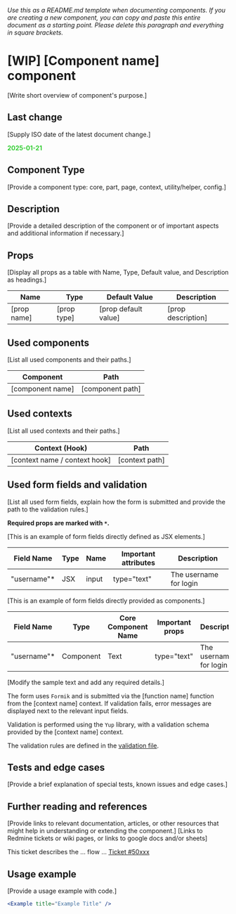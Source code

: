 _Use this as a README.md template when documenting components. If you are creating a new component, you can copy and paste this entire document as a starting point. Please delete this paragraph and everything in square brackets._

# [WIP] [Component name] component

[Write short overview of component's purpose.]

## Last change

[Supply ISO date of the latest document change.]

<span style="color:limegreen;">**2025-01-21**</span>

## Component Type

[Provide a component type: core, part, page, context, utility/helper, config.]

## Description

[Provide a detailed description of the component or of important aspects and additional information if necessary.]

## Props

[Display all props as a table with Name, Type, Default value, and Description as headings.]

| Name        | Type        | Default Value        | Description        |
| ----------- | ----------- | -------------------- | ------------------ |
| [prop name] | [prop type] | [prop default value] | [prop description] |

## Used components

[List all used components and their paths.]

| Component        | Path             |
| ---------------- | ---------------- |
| [component name] | [component path] |

## Used contexts

[List all used contexts and their paths.]

| Context (Hook)                | Path           |
| ----------------------------- | -------------- |
| [context name / context hook] | [context path] |

## Used form fields and validation

[List all used form fields, explain how the form is submitted and provide the path to the validation rules.]

**Required props are marked with `*`.**

[This is an example of form fields directly defined as JSX elements.]

| Field Name   | Type | Name  | Important attributes | Description            |
| ------------ | ---- | ----- | -------------------- | ---------------------- |
| "username"\* | JSX  | input | type="text"          | The username for login |

[This is an example of form fields directly provided as components.]

| Field Name   | Type      | Core Component Name | Important props | Description            |
| ------------ | --------- | ------------------- | --------------- | ---------------------- |
| "username"\* | Component | Text                | type="text"     | The username for login |

[Modify the sample text and add any required details.]

The form uses `Formik` and is submitted via the [function name] function from the [context name] context. If validation fails, error messages are displayed next to the relevant input fields.

Validation is performed using the `Yup` library, with a validation schema provided by the [context name] context.

The validation rules are defined in the [validation file](path/to/validation/file).

## Tests and edge cases

[Provide a brief explanation of special tests, known issues and edge cases.]

## Further reading and references

[Provide links to relevant documentation, articles, or other resources that might help in understanding or extending the component.]
[Links to Redmine tickets or wiki pages, or links to google docs and/or sheets]

This ticket describes the ... flow ...
[Ticket #50xxx](https://rm5.dom.de/path/to/ticket)

## Usage example

[Provide a usage example with code.]

```jsx
<Example title="Example Title" />
```
